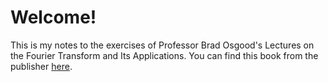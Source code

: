 # Welcome!

This is my notes to the exercises of
Professor Brad Osgood's Lectures on the Fourier Transform and Its Applications.
You can find this book from the publisher 
[here](https://bookstore.ams.org/amstext-33/).


